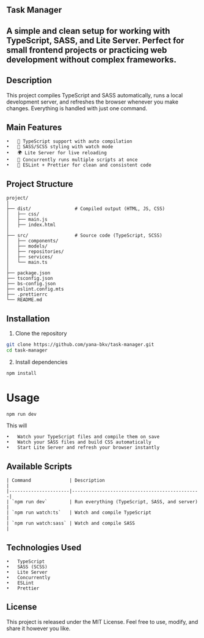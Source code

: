 ## Task Manager 
A simple and clean setup for working with TypeScript, SASS, and Lite Server.
Perfect for small frontend projects or practicing web development without complex frameworks.
-

## Description
This project compiles TypeScript and SASS automatically, runs a local development server,
and refreshes the browser whenever you make changes. Everything is handled with just one command.

## Main Features
	•	🧠 TypeScript support with auto compilation
	•	🎨 SASS/SCSS styling with watch mode
	•	🌍 Lite Server for live reloading
	•	🔄 Concurrently runs multiple scripts at once
	•	🧹 ESLint + Prettier for clean and consistent code
## Project Structure
```
project/
│
├── dist/                # Compiled output (HTML, JS, CSS)
│   ├── css/
│   ├── main.js
│   ├── index.html
│
├── src/                 # Source code (TypeScript, SCSS)
│   ├── components/
│   ├── models/
│   ├── repositories/
│   ├── services/
│   └── main.ts
│
├── package.json
├── tsconfig.json
├── bs-config.json
├── eslint.config.mts
├── .prettierrc
└── README.md
```
## Installation
1.	Clone the repository
```bash
git clone https://github.com/yana-bkv/task-manager.git
cd task-manager
```
2.	Install dependencies
```bash
npm install
```

# Usage
```bash
npm run dev
```

This will

	•	Watch your TypeScript files and compile them on save
	•	Watch your SASS files and build CSS automatically
	•	Start Lite Server and refresh your browser instantly

## Available Scripts
```
| Command              | Description                                   |
|----------------------|-----------------------------------------------|
| `npm run dev`        | Run everything (TypeScript, SASS, and server) |
| `npm run watch:ts`   | Watch and compile TypeScript                  |
| `npm run watch:sass` | Watch and compile SASS                        |
```

## Technologies Used
	•	TypeScript
	•	SASS (SCSS)
	•	Lite Server
	•	Concurrently
	•	ESLint
	•	Prettier

## License
This project is released under the MIT License.
Feel free to use, modify, and share it however you like.
